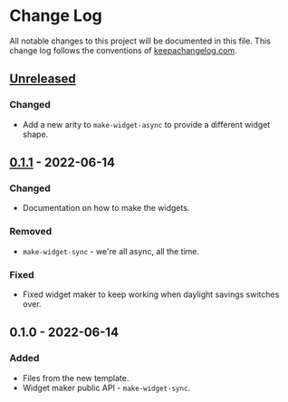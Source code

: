 # Change Log
All notable changes to this project will be documented in this file. This change log follows the conventions of [keepachangelog.com](http://keepachangelog.com/).

## [Unreleased]
### Changed
- Add a new arity to `make-widget-async` to provide a different widget shape.

## [0.1.1] - 2022-06-14
### Changed
- Documentation on how to make the widgets.

### Removed
- `make-widget-sync` - we're all async, all the time.

### Fixed
- Fixed widget maker to keep working when daylight savings switches over.

## 0.1.0 - 2022-06-14
### Added
- Files from the new template.
- Widget maker public API - `make-widget-sync`.

[Unreleased]: https://github.com/your-name/pdfshield/compare/0.1.1...HEAD
[0.1.1]: https://github.com/your-name/pdfshield/compare/0.1.0...0.1.1
